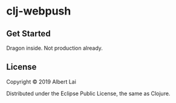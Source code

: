 # clj-webpush

## Get Started

Dragon inside. Not production already.

## License
Copyright © 2019 Albert Lai

Distributed under the Eclipse Public License, the same as Clojure.